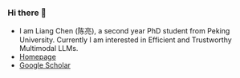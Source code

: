 ### Hi there 👋

- I am Liang Chen (陈亮), a second year PhD student from Peking University. Currently I am interested in Efficient and Trustworthy Multimodal LLMs.
- [Homepage](https://chenllliang.github.io/about/?version=23422)
- [Google Scholar](https://scholar.google.com/citations?user=lMKPaTYAAAAJ&hl=en)


